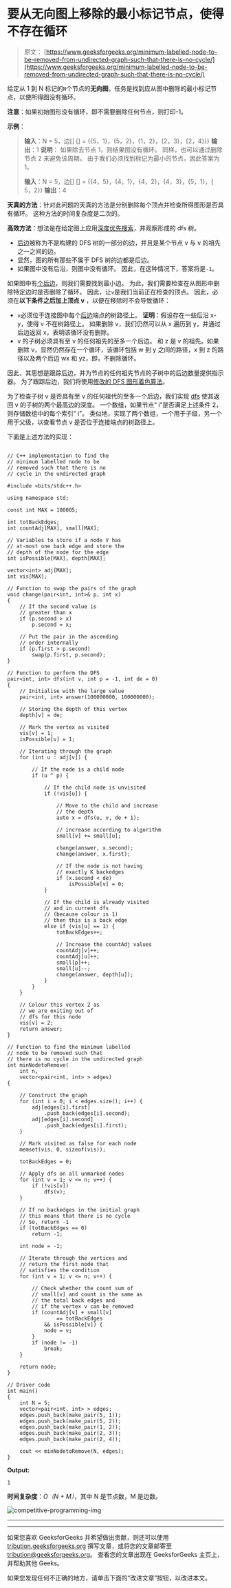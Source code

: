 # 要从无向图上移除的最小标记节点，使得不存在循环

> 原文： [https://www.geeksforgeeks.org/minimum-labelled-node-to-be-removed-from-undirected-graph-such-that-there-is-no-cycle/](https://www.geeksforgeeks.org/minimum-labelled-node-to-be-removed-from-undirected-graph-such-that-there-is-no-cycle/)

给定从 1 到 N 标记的`N`个节点的**无向图**，任务是找到应从图中删除的最小标记节点，以使所得图没有循环。

**注意**：如果初始图形没有循环，即不需要删除任何节点，则打印-1。

**示例**：

> **输入**：N = 5，边[] [] = {{5，1}，{5，2}，{1，2}，{2，3}，{2，4}}}
> **输出**：1
> **说明**：
> 如果除去节点 1，则结果图没有循环。 同样，也可以通过删除节点 2 来避免该周期。
> 由于我们必须找到标记为最小的节点，因此答案为 1。
> 
> **输入**：N = 5，边[] [] = {{4，5}，{4，1}，{4，2}，{4，3}，{5，1}，{ 5，2}}
> **输出**：4

**天真的方法**：针对此问题的天真的方法是分别删除每个顶点并检查所得图形是否具有循环。 这种方法的时间复杂度是二次的。

**高效方法**：想法是在给定图上应用[深度优先搜索](https://www.geeksforgeeks.org/depth-first-search-or-dfs-for-a-graph/)，并观察形成的 dfs 树。

*   [后边](https://www.geeksforgeeks.org/tree-back-edge-and-cross-edges-in-dfs-of-graph/)被称为不是构建的 DFS 树的一部分的边，并且是某个节点 v 与 v 的祖先之一之间的边。
*   显然，图的所有那些不属于 DFS 树的边都是后边。
*   如果图中没有后沿，则图中没有循环。 因此，在这种情况下，答案将是`-1`。

如果图中有[个后边](https://www.geeksforgeeks.org/tree-back-edge-and-cross-edges-in-dfs-of-graph/)，则我们需要找到最小边。 为此，我们需要检查在从图形中删除特定边时是否删除了循环。 因此，让`v`是我们当前正在检查的顶点。 因此，必须在**以下条件之后加上顶点 v** ，以便在移除时不会导致循环：

*  `v`必须位于连接图中每个[后边](https://www.geeksforgeeks.org/tree-back-edge-and-cross-edges-in-dfs-of-graph/)端点的树路径上。
    **证明**：假设存在一些后沿 x-y，使得 v 不在树路径上。 如果删除 v，我们仍然可以从 x 遍历到 y，并通过后边返回 x，表明该循环没有删除。
*   v 的子树必须具有至 v 的任何祖先的至多一个后边。 和 z 是 v 的祖先。如果删除 v，显然仍然存在一个循环，该循环包括 w 到 y 之间的路径，x 到 z 的路径以及两个后边 wx 和 yz，即，不删除循环。

因此，其思想是跟踪后边，并为节点的任何祖先节点的子树中的后边数量提供指示器。 为了跟踪后边，我们将使用[修改的 DFS 图形着色算法](https://www.geeksforgeeks.org/detect-cycle-direct-graph-using-colors/)。

为了检查子树 v 是否具有至 v 的任何祖代的至多一个后边，我们实现 [dfs](http://www.geeksforgeeks.org/depth-first-traversal-for-a-graph/) 使其返回 v 的子树的两个最高边的深度。 一个数组，如果节点“ i”是否满足上述条件 2，则存储数组中的每个索引“ i”。 类似地，实现了两个数组，一个用于子级，另一个用于父级，以查看节点 v 是否位于连接端点的树路径上。

下面是上述方法的实现：

```

// C++ implementation to find the 
// minimum labelled node to be 
// removed such that there is no 
// cycle in the undirected graph 

#include <bits/stdc++.h> 

using namespace std; 

const int MAX = 100005; 

int totBackEdges; 
int countAdj[MAX], small[MAX]; 

// Variables to store if a node V has 
// at-most one back edge and store the 
// depth of the node for the edge 
int isPossible[MAX], depth[MAX]; 

vector<int> adj[MAX]; 
int vis[MAX]; 

// Function to swap the pairs of the graph 
void change(pair<int, int>& p, int x) 
{ 
    // If the second value is 
    // greater than x 
    if (p.second > x) 
        p.second = x; 

    // Put the pair in the ascending 
    // order internally 
    if (p.first > p.second) 
        swap(p.first, p.second); 
} 

// Function to perform the DFS 
pair<int, int> dfs(int v, int p = -1, int de = 0) 
{ 
    // Initialise with the large value 
    pair<int, int> answer(100000000, 100000000); 

    // Storing the depth of this vertex 
    depth[v] = de; 

    // Mark the vertex as visited 
    vis[v] = 1; 
    isPossible[v] = 1; 

    // Iterating through the graph 
    for (int u : adj[v]) { 

        // If the node is a child node 
        if (u ^ p) { 

            // If the child node is unvisited 
            if (!vis[u]) { 

                // Move to the child and increase 
                // the depth 
                auto x = dfs(u, v, de + 1); 

                // increase according to algorithm 
                small[v] += small[u]; 

                change(answer, x.second); 
                change(answer, x.first); 

                // If the node is not having 
                // exactly K backedges 
                if (x.second < de) 
                    isPossible[v] = 0; 
            } 

            // If the child is already visited 
            // and in current dfs 
            // (because colour is 1) 
            // then this is a back edge 
            else if (vis[u] == 1) { 
                totBackEdges++; 

                // Increase the countAdj values 
                countAdj[v]++; 
                countAdj[u]++; 
                small[p]++; 
                small[u]--; 
                change(answer, depth[u]); 
            } 
        } 
    } 

    // Colour this vertex 2 as 
    // we are exiting out of 
    // dfs for this node 
    vis[v] = 2; 
    return answer; 
} 

// Function to find the minimum labelled 
// node to be removed such that 
// there is no cycle in the undirected graph 
int minNodetoRemove( 
    int n, 
    vector<pair<int, int> > edges) 
{ 

    // Construct the graph 
    for (int i = 0; i < edges.size(); i++) { 
        adj[edges[i].first] 
            .push_back(edges[i].second); 
        adj[edges[i].second] 
            .push_back(edges[i].first); 
    } 

    // Mark visited as false for each node 
    memset(vis, 0, sizeof(vis)); 

    totBackEdges = 0; 

    // Apply dfs on all unmarked nodes 
    for (int v = 1; v <= n; v++) { 
        if (!vis[v]) 
            dfs(v); 
    } 

    // If no backedges in the initial graph 
    // this means that there is no cycle 
    // So, return -1 
    if (totBackEdges == 0) 
        return -1; 

    int node = -1; 

    // Iterate through the vertices and 
    // return the first node that 
    // satisfies the condition 
    for (int v = 1; v <= n; v++) { 

        // Check whether the count sum of 
        // small[v] and count is the same as 
        // the total back edges and 
        // if the vertex v can be removed 
        if (countAdj[v] + small[v] 
                == totBackEdges 
            && isPossible[v]) { 
            node = v; 
        } 
        if (node != -1) 
            break; 
    } 

    return node; 
} 

// Driver code 
int main() 
{ 
    int N = 5; 
    vector<pair<int, int> > edges; 
    edges.push_back(make_pair(5, 1)); 
    edges.push_back(make_pair(5, 2)); 
    edges.push_back(make_pair(1, 2)); 
    edges.push_back(make_pair(2, 3)); 
    edges.push_back(make_pair(2, 4)); 

    cout << minNodetoRemove(N, edges); 
} 

```

**Output:**

```
1

```

**时间复杂度**：*O（N + M）*，其中 N 是节点数，M 是边数。

![competitive-programming-img](img/5211864e7e7a28eeeb039fa5d6073a24.png)

* * *

* * *

如果您喜欢 GeeksforGeeks 并希望做出贡献，则还可以使用 [tribution.geeksforgeeks.org](https://contribute.geeksforgeeks.org/) 撰写文章，或将您的文章邮寄至 tribution@geeksforgeeks.org。 查看您的文章出现在 GeeksforGeeks 主页上，并帮助其他 Geeks。

如果您发现任何不正确的地方，请单击下面的“改进文章”按钮，以改进本文。